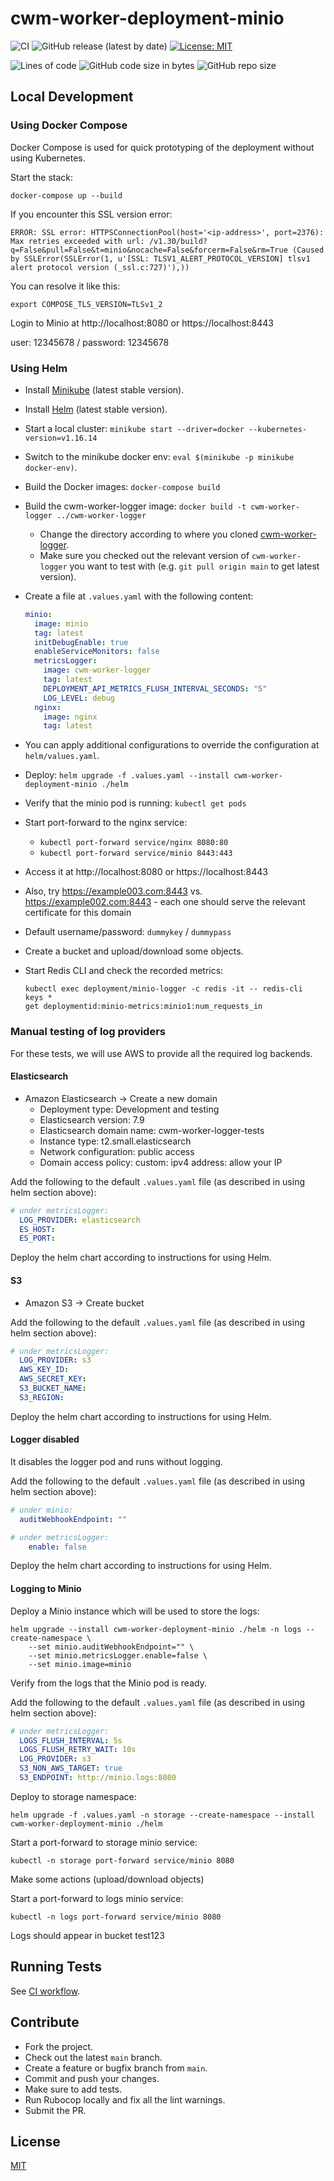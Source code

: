 # cwm-worker-deployment-minio

![CI](https://github.com/CloudWebManage/cwm-worker-deployment-minio/workflows/CI/badge.svg?branch=main&event=push)
![GitHub release (latest by date)](https://img.shields.io/github/v/release/CloudWebManage/cwm-worker-deployment-minio)
[![License: MIT](https://img.shields.io/badge/license-MIT-blue.svg)](https://github.com/CloudWebManage/cwm-worker-deployment-minio/blob/main/LICENSE)

![Lines of code](https://img.shields.io/tokei/lines/github/CloudWebManage/cwm-worker-deployment-minio?label=LOC)
![GitHub code size in bytes](https://img.shields.io/github/languages/code-size/CloudWebManage/cwm-worker-deployment-minio)
![GitHub repo size](https://img.shields.io/github/repo-size/CloudWebManage/cwm-worker-deployment-minio)

## Local Development

### Using Docker Compose

Docker Compose is used for quick prototyping of the deployment without using
Kubernetes.

Start the stack:

```shell
docker-compose up --build
```

If you encounter this SSL version error:

```text
ERROR: SSL error: HTTPSConnectionPool(host='<ip-address>', port=2376): Max retries exceeded with url: /v1.30/build?q=False&pull=False&t=minio&nocache=False&forcerm=False&rm=True (Caused by SSLError(SSLError(1, u'[SSL: TLSV1_ALERT_PROTOCOL_VERSION] tlsv1 alert protocol version (_ssl.c:727)'),))
```

You can resolve it like this:

```shell
export COMPOSE_TLS_VERSION=TLSv1_2
```

Login to Minio at http://localhost:8080 or https://localhost:8443

user: 12345678 / password: 12345678

### Using Helm

- Install [Minikube](https://minikube.sigs.k8s.io/docs/) (latest stable version).
- Install [Helm](https://helm.sh/) (latest stable version).
- Start a local cluster: `minikube start --driver=docker --kubernetes-version=v1.16.14`
- Switch to the minikube docker env: `eval $(minikube -p minikube docker-env)`.
- Build the Docker images: `docker-compose build`
- Build the cwm-worker-logger image: `docker build -t cwm-worker-logger ../cwm-worker-logger`
  - Change the directory according to where you cloned
    [cwm-worker-logger](https://github.com/cloudwebmanage/cwm-worker-logger).
  - Make sure you checked out the relevant version of `cwm-worker-logger` you want
    to test with (e.g. `git pull origin main` to get latest version).
- Create a file at `.values.yaml` with the following content:

  ```yaml
  minio:
    image: minio
    tag: latest
    initDebugEnable: true
    enableServiceMonitors: false
    metricsLogger:
      image: cwm-worker-logger
      tag: latest
      DEPLOYMENT_API_METRICS_FLUSH_INTERVAL_SECONDS: "5"
      LOG_LEVEL: debug
    nginx:
      image: nginx
      tag: latest
  ```

- You can apply additional configurations to override the configuration at
  `helm/values.yaml`.
- Deploy: `helm upgrade -f .values.yaml --install cwm-worker-deployment-minio ./helm`
- Verify that the minio pod is running: `kubectl get pods`
- Start port-forward to the nginx service:
  - `kubectl port-forward service/nginx 8080:80`
  - `kubectl port-forward service/minio 8443:443`
- Access it at http://localhost:8080 or https://localhost:8443
- Also, try https://example003.com:8443 vs. https://example002.com:8443 - each one should serve the relevant certificate for this domain
- Default username/password: `dummykey` / `dummypass`
- Create a bucket and upload/download some objects.
- Start Redis CLI and check the recorded metrics:

  ```shell
  kubectl exec deployment/minio-logger -c redis -it -- redis-cli
  keys *
  get deploymentid:minio-metrics:minio1:num_requests_in
  ```

### Manual testing of log providers

For these tests, we will use AWS to provide all the required log backends.

#### Elasticsearch

- Amazon Elasticsearch -> Create a new domain
  - Deployment type: Development and testing
  - Elasticsearch version: 7.9
  - Elasticsearch domain name: cwm-worker-logger-tests
  - Instance type: t2.small.elasticsearch
  - Network configuration: public access
  - Domain access policy: custom: ipv4 address: allow your IP

Add the following to the default `.values.yaml` file (as described in using helm
section above):

```yaml
# under metricsLogger:
  LOG_PROVIDER: elasticsearch
  ES_HOST: 
  ES_PORT:
```

Deploy the helm chart according to instructions for using Helm.

#### S3

- Amazon S3 -> Create bucket

Add the following to the default `.values.yaml` file (as described in using helm
section above):

```yaml
# under metricsLogger:
  LOG_PROVIDER: s3
  AWS_KEY_ID: 
  AWS_SECRET_KEY:
  S3_BUCKET_NAME:
  S3_REGION:
```

Deploy the helm chart according to instructions for using Helm.

#### Logger disabled

It disables the logger pod and runs without logging.

Add the following to the default `.values.yaml` file (as described in using helm
section above):

```yaml
# under minio:
  auditWebhookEndpoint: ""

# under metricsLogger:
    enable: false
```

Deploy the helm chart according to instructions for using Helm.

#### Logging to Minio

Deploy a Minio instance which will be used to store the logs:

```shell
helm upgrade --install cwm-worker-deployment-minio ./helm -n logs --create-namespace \
    --set minio.auditWebhookEndpoint="" \
    --set minio.metricsLogger.enable=false \
    --set minio.image=minio
```

Verify from the logs that the Minio pod is ready.

Add the following to the default `.values.yaml` file (as described in using helm
section above):

```yaml
# under metricsLogger:
  LOGS_FLUSH_INTERVAL: 5s
  LOGS_FLUSH_RETRY_WAIT: 10s
  LOG_PROVIDER: s3
  S3_NON_AWS_TARGET: true
  S3_ENDPOINT: http://minio.logs:8080
```

Deploy to storage namespace:

```shell
helm upgrade -f .values.yaml -n storage --create-namespace --install cwm-worker-deployment-minio ./helm
```

Start a port-forward to storage minio service:

```shell
kubectl -n storage port-forward service/minio 8080
```

Make some actions (upload/download objects)

Start a port-forward to logs minio service:

```shell
kubectl -n logs port-forward service/minio 8080
```

Logs should appear in bucket test123

## Running Tests

See [CI workflow](.github/workflows/ci.yml).

## Contribute

- Fork the project.
- Check out the latest `main` branch.
- Create a feature or bugfix branch from `main`.
- Commit and push your changes.
- Make sure to add tests.
- Run Rubocop locally and fix all the lint warnings.
- Submit the PR.

## License

[MIT](./LICENSE)
